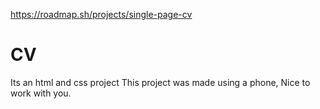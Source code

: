https://roadmap.sh/projects/single-page-cv
# CV
Its an html and css project
This project was made using a phone,
Nice to work with you.
